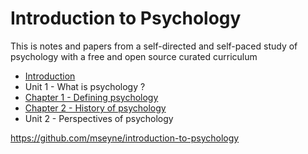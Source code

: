 # Introduction to Psychology

This is notes and papers from a self-directed and self-paced study of psychology with a free and open source curated curriculum 

* [Introduction](README.md)
* Unit 1 - What is psychology ?
* [Chapter 1 - Defining psychology](unit1chapter1.md)
* [Chapter 2 - History of psychology](unit1chapter2.md)
* Unit 2 - Perspectives of psychology



https://github.com/mseyne/introduction-to-psychology